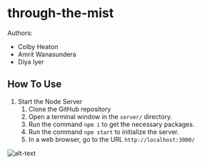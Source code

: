 # through-the-mist

Authors: 
- Colby Heaton
- Amrit Wanasundera
- Diya Iyer

## How To Use
1. Start the Node Server
   1. Clone the GitHub repository
   2. Open a terminal window in the ```server/``` directory.
   3. Run the command ```npm i``` to get the necessary packages.
   4. Run the command ```npm start``` to initialize the server.
   5. In a web browser, go to the URL ```http://localhost:3000/```
  
![alt-text](https://i.redd.it/0dolvq8uts181.gif)
